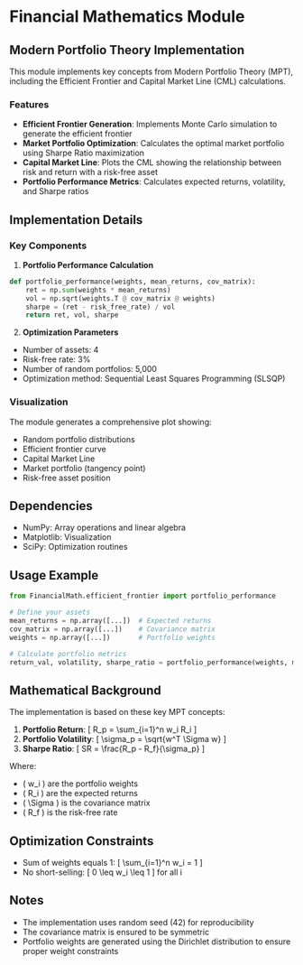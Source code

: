 # Financial Mathematics Module

## Modern Portfolio Theory Implementation

This module implements key concepts from Modern Portfolio Theory (MPT), including the Efficient Frontier and Capital Market Line (CML) calculations.

### Features

- **Efficient Frontier Generation**: Implements Monte Carlo simulation to generate the efficient frontier
- **Market Portfolio Optimization**: Calculates the optimal market portfolio using Sharpe Ratio maximization
- **Capital Market Line**: Plots the CML showing the relationship between risk and return with a risk-free asset
- **Portfolio Performance Metrics**: Calculates expected returns, volatility, and Sharpe ratios

## Implementation Details

### Key Components

1. **Portfolio Performance Calculation**
```python
def portfolio_performance(weights, mean_returns, cov_matrix):
    ret = np.sum(weights * mean_returns)
    vol = np.sqrt(weights.T @ cov_matrix @ weights)
    sharpe = (ret - risk_free_rate) / vol
    return ret, vol, sharpe
```

2. **Optimization Parameters**
- Number of assets: 4
- Risk-free rate: 3%
- Number of random portfolios: 5,000
- Optimization method: Sequential Least Squares Programming (SLSQP)

### Visualization

The module generates a comprehensive plot showing:
- Random portfolio distributions
- Efficient frontier curve
- Capital Market Line
- Market portfolio (tangency point)
- Risk-free asset position

## Dependencies

- NumPy: Array operations and linear algebra
- Matplotlib: Visualization
- SciPy: Optimization routines

## Usage Example

```python
from FinancialMath.efficient_frontier import portfolio_performance

# Define your assets
mean_returns = np.array([...])  # Expected returns
cov_matrix = np.array([...])    # Covariance matrix
weights = np.array([...])       # Portfolio weights

# Calculate portfolio metrics
return_val, volatility, sharpe_ratio = portfolio_performance(weights, mean_returns, cov_matrix)
```

## Mathematical Background

The implementation is based on these key MPT concepts:

1. **Portfolio Return**: \[ R_p = \sum_{i=1}^n w_i R_i \]
2. **Portfolio Volatility**: \[ \sigma_p = \sqrt{w^T \Sigma w} \]
3. **Sharpe Ratio**: \[ SR = \frac{R_p - R_f}{\sigma_p} \]

Where:
- \( w_i \) are the portfolio weights
- \( R_i \) are the expected returns
- \( \Sigma \) is the covariance matrix
- \( R_f \) is the risk-free rate

## Optimization Constraints

- Sum of weights equals 1: \[ \sum_{i=1}^n w_i = 1 \]
- No short-selling: \[ 0 \leq w_i \leq 1 \] for all i

## Notes

- The implementation uses random seed (42) for reproducibility
- The covariance matrix is ensured to be symmetric
- Portfolio weights are generated using the Dirichlet distribution to ensure proper weight constraints 